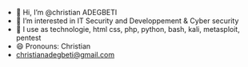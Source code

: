 - 👋 Hi, I’m @christian ADEGBETI
- 👀 I’m interested in IT Security and Developpement & Cyber security
- 🌱 I use as technologie, html css, php, python, bash, kali, metasploit, pentest
- 😄 Pronouns: Christian
- christianadegbeti@gmail.com
<!---
christianADE/christianADE is a ✨ special ✨ repository because its `README.md` (this file) appears on your GitHub profile.
You can click the Preview link to take a look at your changes.
--->
